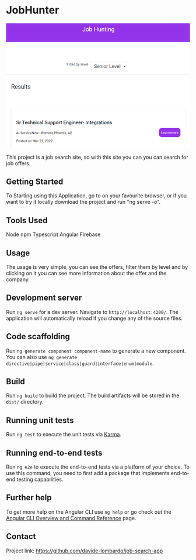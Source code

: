 # JobHunter

![Alt text](src/assets/screenshot.PNG "screenshot")

This project is a job search site, so with this site you can you can search for job offers.

## Getting Started

To Starting using this Application, go to  on your favourite browser, or if you want to try it locally download the project and run "ng serve -o".

## Tools Used

Node npm
Typescript
Angular
Firebase

## Usage

The usage is very simple, you can see the offers, filter them by level and by clicking on it you can see more information about the offer and the company.

## Development server

Run `ng serve` for a dev server. Navigate to `http://localhost:4200/`. The application will automatically reload if you change any of the source files.

## Code scaffolding

Run `ng generate component component-name` to generate a new component. You can also use `ng generate directive|pipe|service|class|guard|interface|enum|module`.

## Build

Run `ng build` to build the project. The build artifacts will be stored in the `dist/` directory.

## Running unit tests

Run `ng test` to execute the unit tests via [Karma](https://karma-runner.github.io).

## Running end-to-end tests

Run `ng e2e` to execute the end-to-end tests via a platform of your choice. To use this command, you need to first add a package that implements end-to-end testing capabilities.

## Further help

To get more help on the Angular CLI use `ng help` or go check out the [Angular CLI Overview and Command Reference](https://angular.io/cli) page.

## Contact
Project link: https://github.com/davide-lombardo/job-search-app